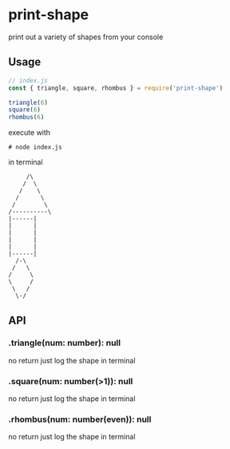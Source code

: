 # print-shape

print out a variety of shapes from your console

## Usage
```js
// index.js
const { triangle, square, rhombus } = require('print-shape')

triangle(6)
square(6)
rhombus(6)
```

execute with
```
# node index.js
```

in terminal
```
     /\
    /  \
   /    \
  /      \
 /        \
/----------\
|------|
|      |
|      |
|      |
|      |
|------|
  /-\
 /   \
/     \
\     /
 \   /
  \-/
```

## API
### .triangle(num: number): null
no return just log the shape in terminal
### .square(num: number(>1)): null 
no return just log the shape in terminal
### .rhombus(num: number(even)): null 
no return just log the shape in terminal
